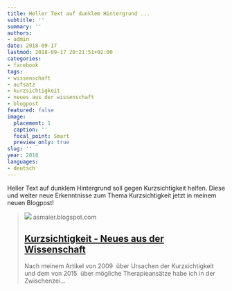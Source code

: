 ```yaml
---
title: Heller Text auf dunklem Hintergrund ...
subtitle: ''
summary: ''
authors:
- admin
date: 2018-09-17
lastmod: 2018-09-17 20:21:51+02:00
categories:
- facebook
tags:
- wissenschaft
- aufsatz
- kurzsichtigkeit
- neues aus der wissenschaft
- blogpost
featured: false
image:
  placement: 1
  caption: ''
  focal_point: Smart
  preview_only: true
slug: ''
year: 2018
languages:
- deutsch
---
```


Heller Text auf dunklem Hintergrund soll gegen Kurzsichtigkeit helfen. Diese und weiter neue Erkenntnisse zum Thema Kurzsichtigkeit jetzt in meinem neuen Blogpost!
> [![](https://asmaier.blogspot.com//www.blogger.com/img/blogger_logo_round_35.png)](https://asmaier.blogspot.com/2018/09/kurzsichtigkeit-neues-aus-der.html)
> asmaier.blogspot.com
> ## [Kurzsichtigkeit - Neues aus der Wissenschaft](https://asmaier.blogspot.com/2018/09/kurzsichtigkeit-neues-aus-der.html)
>
> Nach meinem Artikel von 2009  über Ursachen der Kurzsichtigkeit und dem von 2015  über mögliche Therapieansätze habe ich in der Zwischenzei...